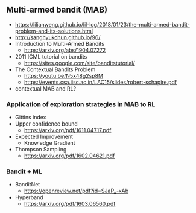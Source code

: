 ## Multi-armed bandit (MAB)
  * https://lilianweng.github.io/lil-log/2018/01/23/the-multi-armed-bandit-problem-and-its-solutions.html
  * http://sanghyukchun.github.io/96/
  * Introduction to Multi-Armed Bandits
    * https://arxiv.org/abs/1904.07272
  * 2011 ICML tutorial on bandits
    * https://sites.google.com/site/banditstutorial/
  * The Contextual Bandits Problem
    * https://youtu.be/N5x48g2sp8M
    * https://events.csa.iisc.ac.in/LAC15/slides/robert-schapire.pdf
  * contextual MAB and RL?

### Application of exploration strategies in MAB to RL
  * Gittins index
  * Upper confidence bound
    * https://arxiv.org/pdf/1611.04717.pdf
  * Expected Improvement
    * Knowledge Gradient
  * Thompson Sampling
    * https://arxiv.org/pdf/1602.04621.pdf

### Bandit + ML
* BanditNet
  * https://openreview.net/pdf?id=SJaP_-xAb
* Hyperband
  * https://arxiv.org/pdf/1603.06560.pdf
